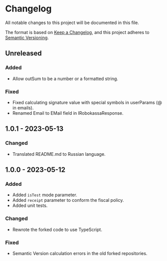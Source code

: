 # Changelog

All notable changes to this project will be documented in this file.

The format is based on [Keep a Changelog](https://keepachangelog.com/en/1.0.0/),
and this project adheres to [Semantic Versioning](https://semver.org/spec/v2.0.0.html).

## Unreleased

### Added

- Allow outSum to be a number or a formatted string.

### Fixed

- Fixed calculating signature value with special symbols in userParams (@ in emails).
- Renamed Email to EMail field in IRobokassaResponse.

## 1.0.1 - 2023-05-13

### Changed

- Translated README.md to Russian language.

## 1.0.0 - 2023-05-12

### Added

- Added `isTest` mode parameter.
- Added `receipt` parameter to conform the fiscal policy.
- Added unit tests.

### Changed

- Rewrote the forked code to use TypeScript.

### Fixed

- Semantic Version calculation errors in the old forked repositories.
